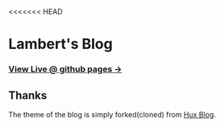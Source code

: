 <<<<<<< HEAD
# Lambert's Blog

### [View Live @ github pages &rarr;](http://lambert19900603.github.io) 

## Thanks

The theme of the blog is simply forked(cloned) from [Hux Blog](https://github.com/Huxpro/huxpro.github.io).

